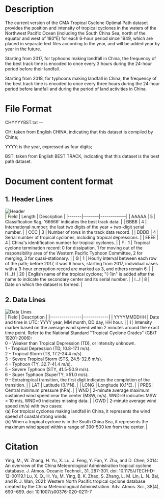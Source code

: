 # Description   
The current version of the CMA Tropical Cyclone Optimal Path dataset provides the position and intensity of tropical cyclones in the waters of the Northwest Pacific Ocean (including the South China Sea, north of the equator and west of 180°E) for each 6-hour period since 1949, which are placed in separate text files according to the year, and will be added year by year in the future.   
   
Starting from 2017, for typhoons making landfall in China, the frequency of the best track time is encoded to once every 3 hours during the 24-hour period before their landfall.   
   
Starting from 2018, for typhoons making landfall in China, the frequency of the best track time is encoded to once every three hours during the 24-hour period before landfall and during the period of land activities in China.   
   
# File Format   
CHYYYYBST.txt --   
   
CH: taken from English CHINA, indicating that this dataset is compiled by China;    
   
YYYY: is the year, expressed as four digits;   
   
BST: taken from English BEST TRACK, indicating that this dataset is the best path dataset.   
   
# Document content format   
## 1. Header Lines   
![Header](https://tcdata.typhoon.org.cn/images/best-track-data-format-pic_1.png)   
| Field | Length | Description |
|-------|--------|-------------|
| AAAAA | 5      | Classification flag; '66666' indicates the best track data. |
| BBBB  | 4      | International number; the last two digits of the year + two-digit serial number. |
| CCC   | 3      | Number of rows in the track data record. |
| DDDD  | 4      | Serial number of tropical cyclones, including tropical depressions. |
| EEEE  | 4      | China's identification number for tropical cyclones. |
| F     | 1      | Tropical cyclone termination record: 0 for dissipation, 1 for moving out of the responsibility area of the Western Pacific Typhoon Committee, 2 for merging, 3 for quasi-stationary. |
| G     | 1      | Hourly interval between each row of the path; before 2017, it was 6 hours, starting from 2017, individual cases with a 3-hour encryption record are marked as 3, and others remain 6. |
| H...H | 20     | English name of the tropical cyclone; "(-1)n" is added after the name to indicate the secondary center and its serial number. |
| I...I | 8      | Date on which the dataset is formed. |
   
## 2. Data Lines   
![Data Lines](https://tcdata.typhoon.org.cn/images/best-track-data-format-pic_2.png)   
| Field          | Description |
|----------------|-------------|
| YYYYMMDDHH     | Date and time in UTC: YYYY year, MM month, DD day, HH hour. |
| I              | Intensity marker based on the average wind speed within 2 minutes around the exact time point. Refer to the National Standard "Tropical Cyclone Grades" (GB/T 19201-2006): <br> 0 - Weaker than Tropical Depression (TD), or intensity unknown. <br> 1 - Tropical Depression (TD, 10.8-17.1 m/s). <br> 2 - Tropical Storm (TS, 17.2-24.4 m/s). <br> 3 - Severe Tropical Storm (STS, 24.5-32.6 m/s). <br> 4 - Typhoon (TY, 32.7-41.4 m/s). <br> 5 - Severe Typhoon (STY, 41.5-50.9 m/s). <br> 6 - Super Typhoon (SuperTY, ≥51.0 m/s). <br> 9 - Extratropical transition, the first digit indicates the completion of the transition. |
| LAT            | Latitude (0.1°N). |
| LONG           | Longitude (0.1°E). |
| PRES           | Central minimum pressure (hPa). |
| WND            | 2-minute average maximum sustained wind speed near the center (MSW, m/s). WND=9 indicates MSW < 10 m/s, WND=0 indicates missing data. |
| OWD            | 2-minute average wind speed (m/s) with two cases: <br> (a) For tropical cyclones making landfall in China, it represents the wind speed of coastal strong winds. <br> (b) When a tropical cyclone is in the South China Sea, it represents the maximum wind speed within a range of 300-500 km from the center. |   

# Citation   
Ying, M., W. Zhang, H. Yu, X. Lu, J. Feng, Y. Fan, Y. Zhu, and D. Chen, 2014: An overview of the China Meteorological Administration tropical cyclone database. J. Atmos. Oceanic Technol., 31, 287-301. doi: 10.1175/JTECH-D-12-00119.1
Lu, X. Q., H. Yu, M. Ying, B. K. Zhao, S. Zhang, L. M. Lin, L. N. Bai, and R. J. Wan, 2021: Western North Pacific tropical cyclone database created by the China Meteorological Administration. Adv. Atmos. Sci., 38(4), 690−699. doi: 10.1007/s00376-020-0211-7   
